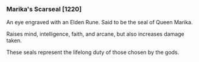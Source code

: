 ### Marika's Scarseal [1220]

An eye engraved with an Elden Rune. Said to be the seal of Queen Marika.

Raises mind, intelligence, faith, and arcane, but also increases damage taken.

These seals represent the lifelong duty of those chosen by the gods.